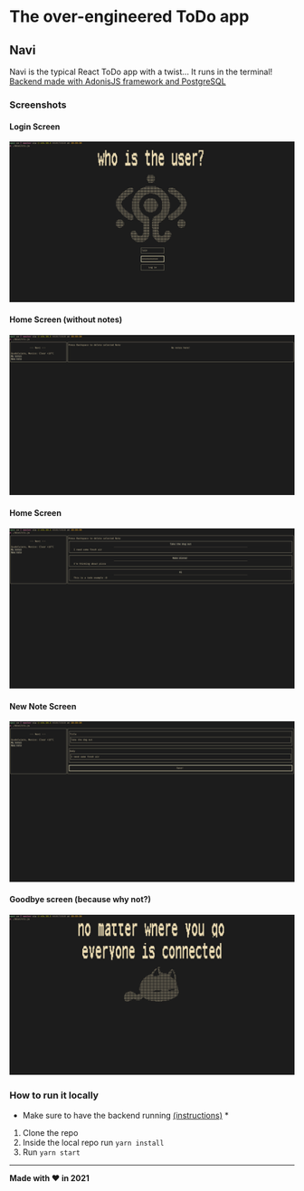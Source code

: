 # The over-engineered ToDo app

## Navi
Navi is the typical React ToDo app with a twist... It runs in the terminal!\
[Backend made with AdonisJS framework and PostgreSQL](https://github.com/mluna711/navi-backend)

### Screenshots

#### Login Screen
![login](preview/login.png)

#### Home Screen (without notes)
![home empty](preview/home-empty.png)

#### Home Screen
![home](preview/home.png)

#### New Note Screen
![new note](preview/new-note.png)

#### Goodbye screen (because why not?)
![goodbye screen](preview/goodbye.png)


### How to run it locally
* Make sure to have the backend running [(instructions)](https://github.com/mluna711/navi-backend) *
1. Clone the repo
2. Inside the local repo run `yarn install`
3. Run `yarn start`

* * *
**Made with ♥ in 2021**
